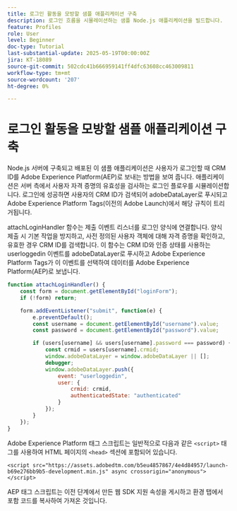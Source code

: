 ```yaml
---
title: 로그인 활동을 모방할 샘플 애플리케이션 구축
description: 로그인 흐름을 시뮬레이션하는 샘플 Node.js 애플리케이션을 빌드합니다.
feature: Profiles
role: User
level: Beginner
doc-type: Tutorial
last-substantial-update: 2025-05-19T00:00:00Z
jira: KT-18089
source-git-commit: 502cdc41b666959141ff4dfc63608cc463009811
workflow-type: tm+mt
source-wordcount: '207'
ht-degree: 0%

---
```



# 로그인 활동을 모방할 샘플 애플리케이션 구축

Node.js 서버에 구축되고 배포된 이 샘플 애플리케이션은 사용자가 로그인할 때 CRM ID를 Adobe Experience Platform(AEP)로 보내는 방법을 보여 줍니다. 애플리케이션은 서버 측에서 사용자 자격 증명의 유효성을 검사하는 로그인 플로우를 시뮬레이션합니다. 로그인에 성공하면 사용자의 CRM ID가 검색되어 adobeDataLayer로 푸시되고 Adobe Experience Platform Tags(이전의 Adobe Launch)에서 해당 규칙이 트리거됩니다.

attachLoginHandler 함수는 제출 이벤트 리스너를 로그인 양식에 연결합니다. 양식 제출 시 기본 작업을 방지하고, 사전 정의된 사용자 객체에 대해 자격 증명을 확인하고, 유효한 경우 CRM ID를 검색합니다. 이 함수는 CRM ID와 인증 상태를 사용하는 userloggedin 이벤트를 adobeDataLayer로 푸시하고 Adobe Experience Platform Tags가 이 이벤트를 선택하여 데이터를 Adobe Experience Platform(AEP)로 보냅니다.


```javascript
function attachLoginHandler() {
    const form = document.getElementById("loginForm");
    if (!form) return;

    form.addEventListener("submit", function(e) {
        e.preventDefault();
        const username = document.getElementById("username").value;
        const password = document.getElementById("password").value;

        if (users[username] && users[username].password === password) {
            const crmid = users[username].crmid;
            window.adobeDataLayer = window.adobeDataLayer || [];
            debugger;
            window.adobeDataLayer.push({
                event: "userloggedin",
                user: {
                    crmid: crmid,
                    authenticatedState: "authenticated"
                }
            });
        }
    });
}
```

Adobe Experience Platform 태그 스크립트는 일반적으로 다음과 같은 `<script>` 태그를 사용하여 HTML 페이지의 `<head>` 섹션에 포함되어 있습니다.

`<script src="https://assets.adobedtm.com/b5eu4857867/4e4d84957/launch-b69e276bb9b5-development.min.js" async crossorigin="anonymous"></script>`

AEP 태그 스크립트는 이전 단계에서 만든 웹 SDK 지원 속성을 게시하고 환경 탭에서 포함 코드를 복사하여 가져온 것입니다.


